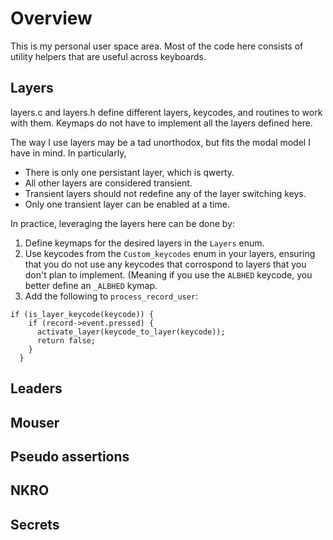 Overview
========

This is my personal user space area.  Most of the code here consists of utility helpers
that are useful across keyboards.

Layers
------
layers.c and layers.h define different layers, keycodes, and routines to work with them.
Keymaps do not have to implement all the layers defined here.

The way I use layers may be a tad unorthodox, but fits the modal model I have
in mind.  In particularly,

 * There is only one persistant layer, which is qwerty.
 * All other layers are considered transient.
 * Transient layers should not redefine any of the layer switching keys.
 * Only one transient layer can be enabled at a time.

In practice, leveraging the layers here can be done by:
1. Define keymaps for the desired layers in the `Layers` enum.
2. Use keycodes from the `Custom_keycodes` enum in your layers, ensuring that
   you do not use any keycodes that corrospond to layers that you don't plan to
   implement. (Meaning if you use the `ALBHED` keycode, you better define an
   `_ALBHED` kymap.
3. Add the following to `process_record_user`:
```
if (is_layer_keycode(keycode)) {
    if (record->event.pressed) {
      activate_layer(keycode_to_layer(keycode));
      return false;
    }
  }
```

Leaders
-------

Mouser
------

Pseudo assertions
-----------------

NKRO
----

Secrets
-------
